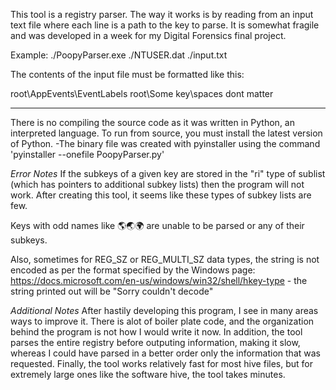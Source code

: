 This tool is a registry parser.  The way it works is by reading from an input text file
where each line is a path to the key to parse.  It is somewhat fragile 
and was developed in a week for my Digital Forensics final project.

Example:
	./PoopyParser.exe ./NTUSER.dat ./input.txt

The contents of the input file must be formatted like this:

root\AppEvents\EventLabels
root\Some key\spaces dont matter

-------------

There is no compiling the source code as it was written in Python, an interpreted language.
To run from source, you must install the latest version of Python.
	-The binary file was created with pyinstaller using the command 'pyinstaller --onefile PoopyParser.py'

*Error Notes*
If the subkeys of a given key are stored in the "ri" type of sublist (which has pointers to 
additional subkey lists) then the program will not work.  After creating this tool, it seems like 
these types of subkey lists are few.

Keys with odd names like 🌎🌏🌍 are unable to be parsed or any of their subkeys.

Also, sometimes for REG_SZ or REG_MULTI_SZ data types, the string is not encoded as per the format 
specified by the Windows page: https://docs.microsoft.com/en-us/windows/win32/shell/hkey-type
	- the string printed out will be "Sorry couldn't decode"

*Additional Notes*
After hastily developing this program, I see in many areas ways to improve it.
There is alot of boiler plate code, and the organization behind the program is not how I would 
write it now.  In addition, the tool parses the entire registry before outputing information, making
it slow, whereas I could have parsed in a better order only the information that was requested.
Finally, the tool works relatively fast for most hive files, but for extremely large ones like the software
hive, the tool takes minutes. 
 
